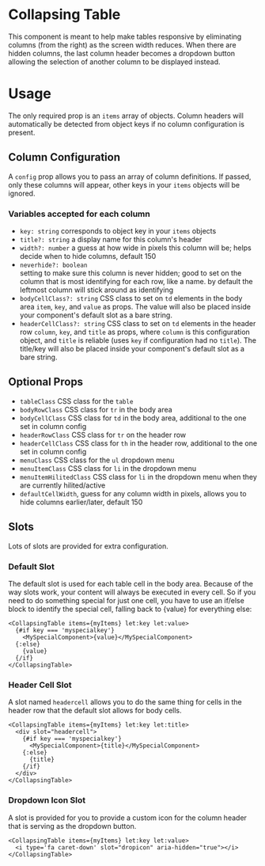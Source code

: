 # Collapsing Table

This component is meant to help make tables responsive by eliminating columns (from the right) as the screen width reduces. When there are hidden columns, the last column header becomes a dropdown button allowing the selection of another column to be displayed instead.

# Usage

The only required prop is an `items` array of objects. Column headers will automatically be detected from object keys if no column configuration is present.

## Column Configuration

A `config` prop allows you to pass an array of column definitions. If passed, only these columns will appear, other keys in your `items` objects will be ignored.

### Variables accepted for each column

* `key: string` corresponds to object key in your `items` objects
* `title?: string` a display name for this column's header
* `width?: number` a guess at how wide in pixels this column will be; helps decide when to hide
                   columns, default 150
* `neverhide?: boolean`<br>
  setting to make sure this column is never hidden; good to set on
  the column that is most identifying for each row, like a name.
  by default the leftmost column will stick around as identifying
* `bodyCellClass?: string` CSS class to set on `td` elements in the body area
  `item`, `key`, and `value` as props. The value will also be placed inside your component's
  default slot as a bare string.
* `headerCellClass?: string` CSS class to set on `td` elements in the header row
  `column`, `key`, and `title` as props, where `column` is this configuration object, and `title`
  is reliable (uses `key` if configuration had no `title`). The title/key will also be placed
  inside your component's default slot as a bare string.

## Optional Props
 * `tableClass` CSS class for the `table`
 * `bodyRowClass` CSS class for `tr` in the body area
 * `bodyCellClass` CSS class for `td` in the body area, additional to the one set in column config
 * `headerRowClass` CSS class for `tr` on the header row
 * `headerCellClass` CSS class for `th` in the header row, additional to the one set in column config
 * `menuClass` CSS class for the `ul` dropdown menu
 * `menuItemClass` CSS class for `li` in the dropdown menu
 * `menuItemHilitedClass` CSS class for `li` in the dropdown menu when they are currently hilited/active
 * `defaultCellWidth`, guess for any column width in pixels, allows you to hide columns earlier/later, default 150

## Slots
Lots of slots are provided for extra configuration.

### Default Slot
The default slot is used for each table cell in the body area. Because of the way slots work, your
content will always be executed in every cell. So if you need to do something special for just one
cell, you have to use an if/else block to identify the special cell, falling back to {value} for
everything else:
```svelte
<CollapsingTable items={myItems} let:key let:value>
  {#if key === 'myspecialkey'}
    <MySpecialComponent>{value}</MySpecialComponent>
  {:else}
    {value}
  {/if}
</CollapsingTable>
```
### Header Cell Slot
A slot named `headercell` allows you to do the same thing for cells in the header row that the
default slot allows for body cells.
```svelte
<CollapsingTable items={myItems} let:key let:title>
  <div slot="headercell">
    {#if key === 'myspecialkey'}
      <MySpecialComponent>{title}</MySpecialComponent>
    {:else}
      {title}
    {/if}
  </div>
</CollapsingTable>
```
### Dropdown Icon Slot
A slot is provided for you to provide a custom icon for the column header that is serving as the
dropdown button.
```svelte
<CollapsingTable items={myItems} let:key let:value>
  <i type='fa caret-down' slot="dropicon" aria-hidden="true"></i>
</CollapsingTable>
```
